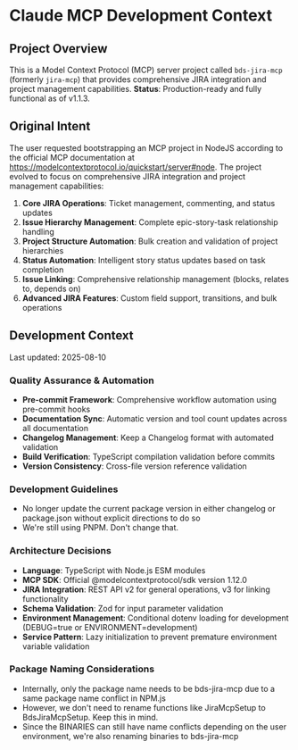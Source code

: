 # Claude MCP Development Context

## Project Overview
This is a Model Context Protocol (MCP) server project called `bds-jira-mcp` (formerly `jira-mcp`) that provides comprehensive JIRA integration and project management capabilities. **Status**: Production-ready and fully functional as of v1.1.3.

## Original Intent
The user requested bootstrapping an MCP project in NodeJS according to the official MCP documentation at https://modelcontextprotocol.io/quickstart/server#node. The project evolved to focus on comprehensive JIRA integration and project management capabilities:

1. **Core JIRA Operations**: Ticket management, commenting, and status updates
2. **Issue Hierarchy Management**: Complete epic-story-task relationship handling
3. **Project Structure Automation**: Bulk creation and validation of project hierarchies  
4. **Status Automation**: Intelligent story status updates based on task completion
5. **Issue Linking**: Comprehensive relationship management (blocks, relates to, depends on)
6. **Advanced JIRA Features**: Custom field support, transitions, and bulk operations

## Development Context

Last updated: 2025-08-10

### Quality Assurance & Automation
- **Pre-commit Framework**: Comprehensive workflow automation using pre-commit hooks
- **Documentation Sync**: Automatic version and tool count updates across all documentation
- **Changelog Management**: Keep a Changelog format with automated validation
- **Build Verification**: TypeScript compilation validation before commits
- **Version Consistency**: Cross-file version reference validation

### Development Guidelines
- No longer update the current package version in either changelog or package.json without explicit directions to do so
- We're still using PNPM. Don't change that.

### Architecture Decisions
- **Language**: TypeScript with Node.js ESM modules
- **MCP SDK**: Official @modelcontextprotocol/sdk version 1.12.0
- **JIRA Integration**: REST API v2 for general operations, v3 for linking functionality
- **Schema Validation**: Zod for input parameter validation
- **Environment Management**: Conditional dotenv loading for development (DEBUG=true or ENVIRONMENT=development)
- **Service Pattern**: Lazy initialization to prevent premature environment variable validation

### Package Naming Considerations
- Internally, only the package name needs to be bds-jira-mcp due to a same package name conflict in NPM.js
- However, we don't need to rename functions like JiraMcpSetup to BdsJiraMcpSetup. Keep this in mind.
- Since the BINARIES can still have name conflicts depending on the user environment, we're also renaming binaries to bds-jira-mcp
